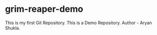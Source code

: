 # grim-reaper-demo
This is my first Git Repository.
This is a Demo Repository.
Author - Aryan Shukla.

